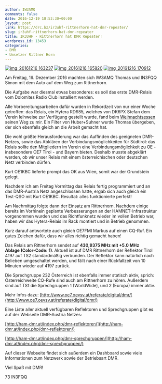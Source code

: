 ```yaml
---
author: IW3AMQ
comments: false
date: 2016-12-19 10:53:30+00:00
layout: post
link: https://drc.bz/ir3uhf-rittnerhorn-hat-dmr-repeater/
slug: ir3uhf-rittnerhorn-hat-dmr-repeater
title: IR3UHF - Rittnerhorn hat DMR Repeater!
wordpress_id: 13453
categories:
- DMR
- Umsetzer Rittner Horn
---
```


[![img_20161216_163237](https://drc.bz/wp-content/uploads/2016/12/IMG_20161216_163237.jpg)](https://drc.bz/wp-content/uploads/2016/12/IMG_20161216_163237.jpg) [![img_20161216_165820](https://drc.bz/wp-content/uploads/2016/12/IMG_20161216_165820.jpg)](https://drc.bz/wp-content/uploads/2016/12/IMG_20161216_165820.jpg) [![img_20161216_170912](https://drc.bz/wp-content/uploads/2016/12/IMG_20161216_170912.jpg)](https://drc.bz/wp-content/uploads/2016/12/IMG_20161216_170912.jpg)

Am Freitag, 16. Dezember 2016 machten sich IW3AMQ Thomas und IN3FQQ Simon mit dem Auto auf dem Weg zum Rittnerhorn.

Die Aufgabe war diesmal etwas besonderes: es soll das erste DMR-Relais vom Dolomites Radio Club installiert werden.

Alle Vorbereitungsarbeiten dafür wurden in Rekordzeit von nur einer Woche getroffen: das Relais, ein Hytera RD985, welches von DK6PX Stefan dem Verein leihweise zur Verfügung gestellt wurde, fand beim [Weihnachtsessen](https://drc.bz/weihnachtsfeier-2016-ist-geschichte/) seinen Weg zu mir. Ein Filter von Huber+Suhner wurde Thomas übergeben, der sich ebenfalls gleich an die Arbeit gemacht hat.

Die wohl größte Herausforderung war das Auffinden des geeigneten DMR-Netzes, sowie das Abklären der Verbindungsmöglichkeiten für Südtirol: das Relais sollte den Mitgliedern im Verein eine Verbindungsmöglichkeit zu OE - insbesondere OE7 Tirol - und Bayern bieten. Deshalb musste abgeklärt werden, ob wir unser Relais mit einem österreichischen oder deutschen Netz verbinden dürfen.

Kurt OE1KBC lieferte prompt das OK aus Wien, somit war der Grundstein gelegt.

Nachdem ich am Freitag Vormittag das Relais fertig programmiert und an das DMR-Austria Netz angeschlossen hatte, ergab sich auch gleich ein Test-QSO mit Kurt OE1KBC. Resultat: alles funktionierte perfekt!

Am Nachmittag folgte dann der Einsatz am Rittnerhorn. Nachdem einige bereits im Vorhinein geplante Verbesserungen an der HAMNET-Infrastruktur vorgenommen wurden und das Richtfunknetz wieder im vollen Betrieb war, haben wir das Hytera-Relais im Rack montiert und in Betrieb genommen.

Kurz darauf antwortete auch gleich OE7FMI Markus auf einen CQ-Ruf. Ein gutes Zeichen dafür, dass wir alles richtig gemacht haben!

Das Relais am Rittnerhorn sendet auf **430,9375 MHz mit +5.0 MHz Ablage (Color-Code: 1)**. Aktuell ist auf DMR Rittnerhorn der Reflektor Tirol 4197 auf TS2 standardmäßig verbunden. Der Reflektor kann natürlich nach Belieben umgeschaltet werden, und fällt nach einer Rückfallzeit von 10 Minuten wieder auf 4197 zurück.

Die Sprechgruppe 232 Österreich ist ebenfalls immer statisch aktiv, sprich: Österreichweite CQ-Rufe sind auch am Rittnerhorn zu hören. Außerdem sind auf TS1 die Sprechgruppen 1 (WorldWide), und 2 (Europa) immer aktiv.

Mehr Infos dazu: [http://www.oe7.oevsv.at/referate/digital/dmr/](http://www.oe7.oevsv.at/referate/digital/dmr/)

Eine Liste aller aktuell verfügbaren Reflektoren und Sprechgruppen gibt es auf der Webseite DMR-Austria Netzes:

[http://ham-dmr.at/index.php/dmr-reflektoren/](http://ham-dmr.at/index.php/dmr-reflektoren/)

[http://ham-dmr.at/index.php/dmr-sprechgruppen/](http://ham-dmr.at/index.php/dmr-sprechgruppen/)

Auf dieser Webseite findet sich außerdem ein Dashboard sowie viele Informationen zum Netzwerk sowie der Betriebsart DMR.

Viel Spaß mit DMR!

73 IN3FQQ


